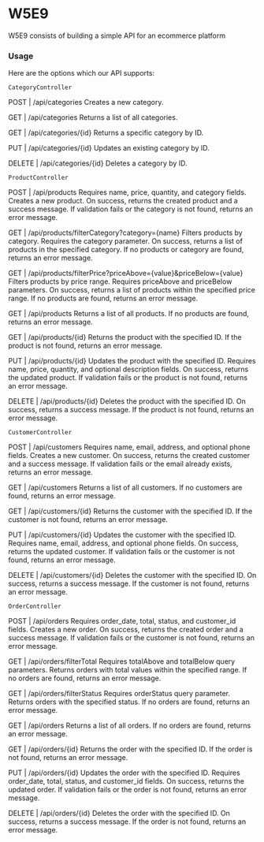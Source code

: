 # W5E9

W5E9 consists of building a simple API for an ecommerce platform
### Usage

Here are the options which our API supports:

`CategoryController`

POST | /api/categories
Creates a new category.

GET | /api/categories
Returns a list of all categories.

GET | /api/categories/{id}
Returns a specific category by ID.

PUT | /api/categories/{id}
Updates an existing category by ID.

DELETE | /api/categories/{id}
Deletes a category by ID.

`ProductController`

POST | /api/products
Requires name, price, quantity, and category fields. Creates a new product. On success, returns the created product and a success message. If validation fails or the category is not found, returns an error message.

GET | /api/products/filterCategory?category={name}
Filters products by category. Requires the category parameter. On success, returns a list of products in the specified category. If no products or category are found, returns an error message.

GET | /api/products/filterPrice?priceAbove={value}&priceBelow={value}
Filters products by price range. Requires priceAbove and priceBelow parameters. On success, returns a list of products within the specified price range. If no products are found, returns an error message.

GET | /api/products
Returns a list of all products. If no products are found, returns an error message.

GET | /api/products/{id}
Returns the product with the specified ID. If the product is not found, returns an error message.

PUT | /api/products/{id}
Updates the product with the specified ID. Requires name, price, quantity, and optional description fields. On success, returns the updated product. If validation fails or the product is not found, returns an error message.

DELETE | /api/products/{id}
Deletes the product with the specified ID. On success, returns a success message. If the product is not found, returns an error message.

`CustomerController`

POST | /api/customers
Requires name, email, address, and optional phone fields. Creates a new customer. On success, returns the created customer and a success message. If validation fails or the email already exists, returns an error message.

GET | /api/customers
Returns a list of all customers. If no customers are found, returns an error message.

GET | /api/customers/{id}
Returns the customer with the specified ID. If the customer is not found, returns an error message.

PUT | /api/customers/{id}
Updates the customer with the specified ID. Requires name, email, address, and optional phone fields. On success, returns the updated customer. If validation fails or the customer is not found, returns an error message.

DELETE | /api/customers/{id}
Deletes the customer with the specified ID. On success, returns a success message. If the customer is not found, returns an error message.

`OrderController`

POST | /api/orders
Requires order_date, total, status, and customer_id fields. Creates a new order. On success, returns the created order and a success message. If validation fails or the customer is not found, returns an error message.

GET | /api/orders/filterTotal
Requires totalAbove and totalBelow query parameters. Returns orders with total values within the specified range. If no orders are found, returns an error message.

GET | /api/orders/filterStatus
Requires orderStatus query parameter. Returns orders with the specified status. If no orders are found, returns an error message.

GET | /api/orders
Returns a list of all orders. If no orders are found, returns an error message.

GET | /api/orders/{id}
Returns the order with the specified ID. If the order is not found, returns an error message.

PUT | /api/orders/{id}
Updates the order with the specified ID. Requires order_date, total, status, and customer_id fields. On success, returns the updated order. If validation fails or the order is not found, returns an error message.

DELETE | /api/orders/{id}
Deletes the order with the specified ID. On success, returns a success message. If the order is not found, returns an error message.